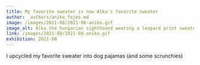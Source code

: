 ```yaml
---
title: My favorite sweater is now Alka's favorite sweater
author: _authors/aniko_fejes.md
image: /images/2021-08/2021-08-aniko.gif
image_alt: Alka the hungarian sighthound wearing a leopard print sweater
link: /images/2021-08/2021-08-aniko.gif
exhibition: 2021-08
---
```


I upcycled my favorite sweater into dog pajamas (and some scrunchies)
